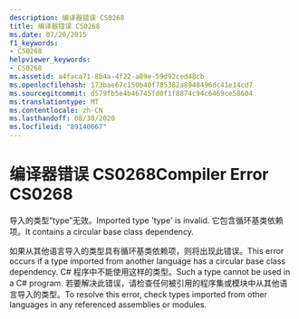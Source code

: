 ```yaml
---
description: 编译器错误 CS0268
title: 编译器错误 CS0268
ms.date: 07/20/2015
f1_keywords:
- CS0268
helpviewer_keywords:
- CS0268
ms.assetid: a4faca71-8b4a-4f22-a89e-59d92ced48cb
ms.openlocfilehash: 173bae67c150b40f785382a8948496dc41e14cd7
ms.sourcegitcommit: d579fb5e4b46745fd0f1f8874c94c6469ce58604
ms.translationtype: MT
ms.contentlocale: zh-CN
ms.lasthandoff: 08/30/2020
ms.locfileid: "89140667"
---
```

# <a name="compiler-error-cs0268"></a><span data-ttu-id="dc7ac-103">编译器错误 CS0268</span><span class="sxs-lookup"><span data-stu-id="dc7ac-103">Compiler Error CS0268</span></span>
<span data-ttu-id="dc7ac-104">导入的类型“type”无效。</span><span class="sxs-lookup"><span data-stu-id="dc7ac-104">Imported type 'type' is invalid.</span></span> <span data-ttu-id="dc7ac-105">它包含循环基类依赖项。</span><span class="sxs-lookup"><span data-stu-id="dc7ac-105">It contains a circular base class dependency.</span></span>  
  
 <span data-ttu-id="dc7ac-106">如果从其他语言导入的类型具有循环基类依赖项，则将出现此错误。</span><span class="sxs-lookup"><span data-stu-id="dc7ac-106">This error occurs if a type imported from another language has a circular base class dependency.</span></span> <span data-ttu-id="dc7ac-107">C# 程序中不能使用这样的类型。</span><span class="sxs-lookup"><span data-stu-id="dc7ac-107">Such a type cannot be used in a C# program.</span></span> <span data-ttu-id="dc7ac-108">若要解决此错误，请检查任何被引用的程序集或模块中从其他语言导入的类型。</span><span class="sxs-lookup"><span data-stu-id="dc7ac-108">To resolve this error, check types imported from other languages in any referenced assemblies or modules.</span></span>
